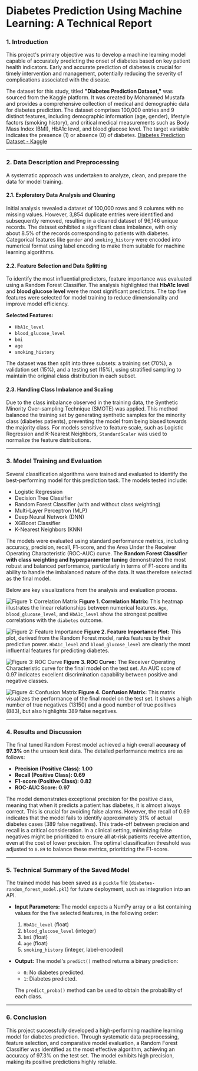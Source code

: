 # **Diabetes Prediction Using Machine Learning: A Technical Report**

### **1. Introduction**

This project's primary objective was to develop a machine learning model capable of accurately predicting the onset of diabetes based on key patient health indicators. Early and accurate prediction of diabetes is crucial for timely intervention and management, potentially reducing the severity of complications associated with the disease.

The dataset for this study, titled **"Diabetes Prediction Dataset,"** was sourced from the Kaggle platform. It was created by Mohammed Mustafa and provides a comprehensive collection of medical and demographic data for diabetes prediction. The dataset comprises 100,000 entries and 9 distinct features, including demographic information (age, gender), lifestyle factors (smoking history), and critical medical measurements such as Body Mass Index (BMI), HbA1c level, and blood glucose level. The target variable indicates the presence (1) or absence (0) of diabetes. [Diabetes Prediction Dataset - Kaggle](https://www.kaggle.com/datasets/iammustafatz/diabetes-prediction-dataset/data)

---

### **2. Data Description and Preprocessing**

A systematic approach was undertaken to analyze, clean, and prepare the data for model training.

#### **2.1. Exploratory Data Analysis and Cleaning**

Initial analysis revealed a dataset of 100,000 rows and 9 columns with no missing values. However, 3,854 duplicate entries were identified and subsequently removed, resulting in a cleaned dataset of 96,146 unique records. The dataset exhibited a significant class imbalance, with only about 8.5% of the records corresponding to patients with diabetes. Categorical features like `gender` and `smoking_history` were encoded into numerical format using label encoding to make them suitable for machine learning algorithms.

#### **2.2. Feature Selection and Data Splitting**

To identify the most influential predictors, feature importance was evaluated using a Random Forest Classifier. The analysis highlighted that **HbA1c level** and **blood glucose level** were the most significant predictors. The top five features were selected for model training to reduce dimensionality and improve model efficiency.

**Selected Features:**

* `HbA1c_level`
* `blood_glucose_level`
* `bmi`
* `age`
* `smoking_history`

The dataset was then split into three subsets: a training set (70%), a validation set (15%), and a testing set (15%), using stratified sampling to maintain the original class distribution in each subset.

#### **2.3. Handling Class Imbalance and Scaling**

Due to the class imbalance observed in the training data, the Synthetic Minority Over-sampling Technique (SMOTE) was applied. This method balanced the training set by generating synthetic samples for the minority class (diabetes patients), preventing the model from being biased towards the majority class. For models sensitive to feature scale, such as Logistic Regression and K-Nearest Neighbors, `StandardScaler` was used to normalize the feature distributions.

---

### **3. Model Training and Evaluation**

Several classification algorithms were trained and evaluated to identify the best-performing model for this prediction task. The models tested include:

* Logistic Regression
* Decision Tree Classifier
* Random Forest Classifier (with and without class weighting)
* Multi-Layer Perceptron (MLP)
* Deep Neural Network (DNN)
* XGBoost Classifier
* K-Nearest Neighbors (KNN)

The models were evaluated using standard performance metrics, including accuracy, precision, recall, F1-score, and the Area Under the Receiver Operating Characteristic (ROC-AUC) curve. The **Random Forest Classifier with class weighting and hyperparameter tuning** demonstrated the most robust and balanced performance, particularly in terms of F1-score and its ability to handle the imbalanced nature of the data. It was therefore selected as the final model.

Below are key visualizations from the analysis and evaluation process.

![Figure 1: Correlation Matrix](./plots/diabetes-correlation-matrix.png)
**Figure 1. Correlation Matrix:** This heatmap illustrates the linear relationships between numerical features. `Age`, `blood_glucose_level`, and `HbA1c_level` show the strongest positive correlations with the `diabetes` outcome.

![Figure 2: Feature Importance](./plots/diabetes-feature-importance.png)
**Figure 2. Feature Importance Plot:** This plot, derived from the Random Forest model, ranks features by their predictive power. `HbA1c_level` and `blood_glucose_level` are clearly the most influential features for predicting diabetes.

![Figure 3: ROC Curve](./plots/diabetes-roc-curve.png)
**Figure 3. ROC Curve:** The Receiver Operating Characteristic curve for the final model on the test set. An AUC score of 0.97 indicates excellent discrimination capability between positive and negative classes.

![Figure 4: Confusion Matrix](./plots/diabetes-confusion-matrix.png)
**Figure 4. Confusion Matrix:** This matrix visualizes the performance of the final model on the test set. It shows a high number of true negatives (13150) and a good number of true positives (883), but also highlights 389 false negatives.

---

### **4. Results and Discussion**

The final tuned Random Forest model achieved a high overall **accuracy of 97.3%** on the unseen test data. The detailed performance metrics are as follows:

* **Precision (Positive Class): 1.00**
* **Recall (Positive Class): 0.69**
* **F1-score (Positive Class): 0.82**
* **ROC-AUC Score: 0.97**

The model demonstrates exceptional precision for the positive class, meaning that when it predicts a patient has diabetes, it is almost always correct. This is crucial for avoiding false alarms. However, the recall of 0.69 indicates that the model fails to identify approximately 31% of actual diabetes cases (389 false negatives). This trade-off between precision and recall is a critical consideration. In a clinical setting, minimizing false negatives might be prioritized to ensure all at-risk patients receive attention, even at the cost of lower precision. The optimal classification threshold was adjusted to `0.89` to balance these metrics, prioritizing the F1-score.

---

### **5. Technical Summary of the Saved Model**

The trained model has been saved as a `pickle` file (`diabetes-random_forest_model.pkl`) for future deployment, such as integration into an API.

* **Input Parameters:** The model expects a NumPy array or a list containing values for the five selected features, in the following order:

  1. `HbA1c_level` (float)
  2. `blood_glucose_level` (integer)
  3. `bmi` (float)
  4. `age` (float)
  5. `smoking_history` (integer, label-encoded)
* **Output:** The model's `predict()` method returns a binary prediction:

  * `0`: No diabetes predicted.
  * `1`: Diabetes predicted.

  The `predict_proba()` method can be used to obtain the probability of each class.

---

### **6. Conclusion**

This project successfully developed a high-performing machine learning model for diabetes prediction. Through systematic data preprocessing, feature selection, and comparative model evaluation, a Random Forest Classifier was identified as the most effective algorithm, achieving an accuracy of 97.3% on the test set. The model exhibits high precision, making its positive predictions highly reliable.
